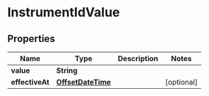 

# InstrumentIdValue

## Properties

Name | Type | Description | Notes
------------ | ------------- | ------------- | -------------
**value** | **String** |  | 
**effectiveAt** | [**OffsetDateTime**](OffsetDateTime.md) |  |  [optional]



